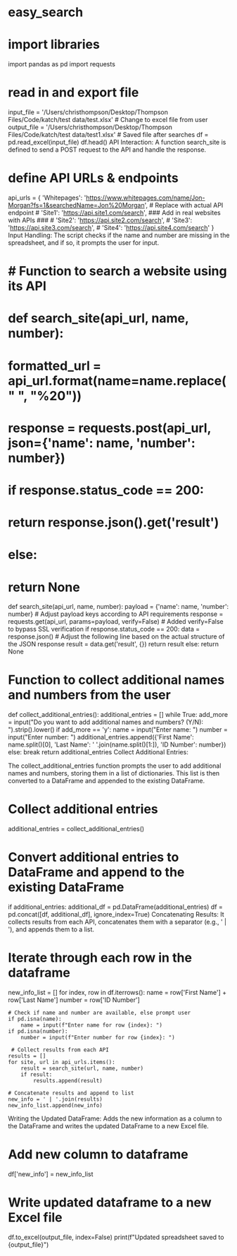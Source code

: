 # easy_search



# import libraries
import pandas as pd
import requests
# read in and export file
input_file = '/Users/christhompson/Desktop/Thompson Files/Code/katch/test data/test.xlsx'  # Change to excel file from user
output_file = '/Users/christhompson/Desktop/Thompson Files/Code/katch/test data/test1.xlsx' # Saved file after searches
df = pd.read_excel(input_file)
df.head()
API Interaction:
A function search_site is defined to send a POST request to the API and handle the response.
# define API URLs & endpoints
api_urls = {
    'Whitepages': 'https://www.whitepages.com/name/Jon-Morgan?fs=1&searchedName=Jon%20Morgan',  # Replace with actual API endpoint
    # 'Site1': 'https://api.site1.com/search', ### Add in real websites with APIs ###
    # 'Site2': 'https://api.site2.com/search',
    # 'Site3': 'https://api.site3.com/search',
    # 'Site4': 'https://api.site4.com/search'
}
Input Handling:
The script checks if the name and number are missing in the spreadsheet, and if so, it prompts the user for input.
# # Function to search a website using its API
# def search_site(api_url, name, number):
#     formatted_url = api_url.format(name=name.replace(" ", "%20"))
#     response = requests.post(api_url, json={'name': name, 'number': number})
#     if response.status_code == 200:
#         return response.json().get('result')
#     else:
#         return None
    

def search_site(api_url, name, number):
    payload = {'name': name, 'number': number}  # Adjust payload keys according to API requirements
    response = requests.get(api_url, params=payload, verify=False)  # Added verify=False to bypass SSL verification
    if response.status_code == 200:
        data = response.json()
        # Adjust the following line based on the actual structure of the JSON response
        result = data.get('result', {})
        return result
    else:
        return None
# Function to collect additional names and numbers from the user
def collect_additional_entries():
    additional_entries = []
    while True:
        add_more = input("Do you want to add additional names and numbers? (Y/N): ").strip().lower()
        if add_more == 'y':
            name = input("Enter name: ")
            number = input("Enter number: ")
            additional_entries.append({'First Name': name.split()[0], 'Last Name': ' '.join(name.split()[1:]), 'ID Number': number})
        else:
            break
    return additional_entries
Collect Additional Entries:

The collect_additional_entries function prompts the user to add additional names and numbers, storing them in a list of dictionaries.
This list is then converted to a DataFrame and appended to the existing DataFrame.
# Collect additional entries
additional_entries = collect_additional_entries()
# Convert additional entries to DataFrame and append to the existing DataFrame
if additional_entries:
    additional_df = pd.DataFrame(additional_entries)
    df = pd.concat([df, additional_df], ignore_index=True)
Concatenating Results:
It collects results from each API, concatenates them with a separator (e.g., ' | '), and appends them to a list.
# Iterate through each row in the dataframe
new_info_list = []
for index, row in df.iterrows():
    name = row['First Name'] + row['Last Name']
    number = row['ID Number']

    # Check if name and number are available, else prompt user
    if pd.isna(name):
        name = input(f"Enter name for row {index}: ")
    if pd.isna(number):
        number = input(f"Enter number for row {index}: ")

     # Collect results from each API
    results = []
    for site, url in api_urls.items():
        result = search_site(url, name, number)
        if result:
            results.append(result)
    
    # Concatenate results and append to list
    new_info = ' | '.join(results)
    new_info_list.append(new_info)    
Writing the Updated DataFrame:
Adds the new information as a column to the DataFrame and writes the updated DataFrame to a new Excel file.
# Add new column to dataframe
df['new_info'] = new_info_list
# Write updated dataframe to a new Excel file
df.to_excel(output_file, index=False)
print(f"Updated spreadsheet saved to {output_file}")
